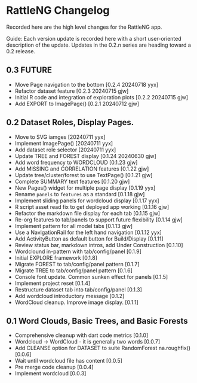 # RattleNG Changelog

Recorded here are the high level changes for the RattleNG app.

Guide: Each version update is recorded here with a short user-oriented
description of the update. Updates in the 0.2.n series are heading
toward a 0.2 release.

## 0.3 FUTURE

+ Move Page navigation to the bottom [0.2.4 20240718 yyx]
+ Refactor dataset feature [0.2.3 20240715 gjw]
+ Initial R code and integration of exploration plots [0.2.2 20240715 gjw]
+ Add EXPORT to ImagePage() [0.2.1 20240712 gjw]

## 0.2 Dataset Roles, Display Pages.

+ Move to SVG iamges [20240711 yyx]
+ Implement ImagePage() [20240711 yyx]
+ Add dataset role selector [20240711 yyx]
+ Update TREE and FOREST display [0.1.24 20240630 gjw]
+ Add word frequency to WORDCLOUD [0.1.23 gjw]
+ Add MISSING and CORRELATION features [0.1.22 gjw]
+ Update tree/cluster/forest to use TextPage() [0.1.21 gjw] 
+ Complete SUMMARY text features [0.1.20 gjw]
+ New Pages() widget for multiple page display [0.1.19 yyx]
+ Rename `panels` to `features` as a standard [0.1.18 gjw]
+ Implement sliding panels for wordcloud display [0.1.17 yyx]
+ R script asset read fix to get deployed app working [0.1.16 gjw]
+ Refactor the markdown file display for each tab [0.1.15 gjw]
+ Re-org features to tab/panels to support future flexibility [0.1.14 gjw]
+ Implement pattern for all model tabs [0.1.13 gjw]
+ Use a NavigationRail for the left hand navigation [0.1.12 yyx]
+ Add ActivityButton as default button for Build/Display [0.1.11]
+ Review status bar, markdown intros, add Under Construction [0.1.10]
+ Wordclound in-pattern with tab/config/panel [0.1.9]
+ Initial EXPLORE framework [0.1.8]
+ Migrate FOREST to tab/config/panel pattern [0.1.7]
+ Migrate TREE to tab/config/panel pattern [0.1.6]
+ Console font update. Common sunken effect for panels [0.1.5]
+ Implement project reset [0.1.4]
+ Restructure dataset tab into tab/config/panel [0.1.3]
+ Add wordcloud introductory message [0.1.2]
+ WordCloud cleanup. Improve image display. [0.1.1]

## 0.1 Word Clouds, Basic Trees, and Basic Forests

+ Comprehensive cleanup with dart code metrics [0.1.0]
+ Wordcloud -> WordCloud - it is generally two words [0.0.7]
+ Add CLEANSE option for DATASET to suite RandomForest na.roughfix() [0.0.6]
+ Wait until wordcloud file has content [0.0.5]
+ Pre merge code cleanup [0.0.4]
+ Implement wordcloud [0.0.3]
